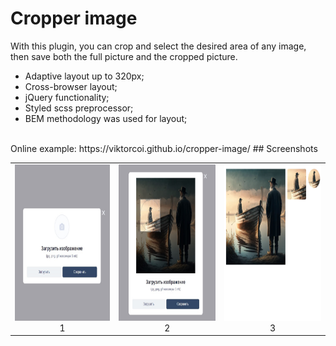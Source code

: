 # Cropper image
With this plugin, you can crop and select the desired area of any image, then save both the full picture and the cropped picture.
- Adaptive layout up to 320px;
- Cross-browser layout;
- jQuery functionality;
- Styled scss preprocessor;
- BEM methodology was used for layout;
<br/>
Online example: https://viktorcoi.github.io/cropper-image/
## Screenshots
<table width="100" align="center">
    <td width="33%" align="center">
        <img src="./screenshot_0.png" width="250" height="250" alt="css3"/>
        <br>1
    </td>
    <td align="center">
        <img src="./screenshot_1.png" width="250" height="250" alt="sass">
        <br>2
    </td>
    <td align="center">
        <img src="./screenshot_2.png" width="250" height="250" alt="scss">
        <br>3
    </td>
</table>
